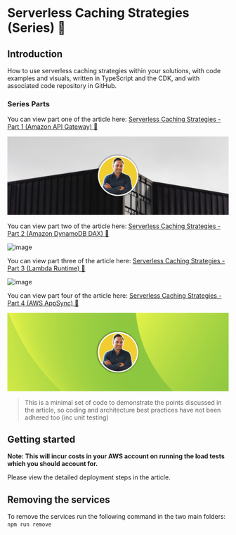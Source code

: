 # Serverless Caching Strategies (Series) 🚀

## Introduction

How to use serverless caching strategies within your solutions, with code examples and visuals, written in TypeScript and the CDK, and with associated code repository in GitHub.

### Series Parts

You can view part one of the article here: [Serverless Caching Strategies - Part 1 (Amazon API Gateway) 🚀](https://leejamesgilmore.medium.com/serverless-caching-strategies-part-1-amazon-api-gateway-c2d680d5b3b)

![image](./docs/images/header.png)

You can view part two of the article here: [Serverless Caching Strategies - Part 2 (Amazon DynamoDB DAX) 🚀](https://leejamesgilmore.medium.com/serverless-caching-strategies-part-2-amazon-dynamodb-dax-d841e1e1ad0e)

![image](./docs/images/header-2.png)

You can view part three of the article here: [Serverless Caching Strategies - Part 3 (Lambda Runtime) 🚀](https://leejamesgilmore.medium.com/serverless-caching-strategies-part-3-lambda-runtime-b3d21250927b)

![image](./docs/images/header-3.png)

You can view part four of the article here: [Serverless Caching Strategies - Part 4 (AWS AppSync) 🚀](https://leejamesgilmore.medium.com/serverless-caching-strategies-part-4-appsync-7fe6ede93183)

![image](./docs/images/header-4.png)

> This is a minimal set of code to demonstrate the points discussed in the article, so coding and architecture best practices have not been adhered too (inc unit testing)

## Getting started

**Note: This will incur costs in your AWS account on running the load tests which you should account for.**

Please view the detailed deployment steps in the article.

## Removing the services

To remove the services run the following command in the two main folders: `npm run remove`
